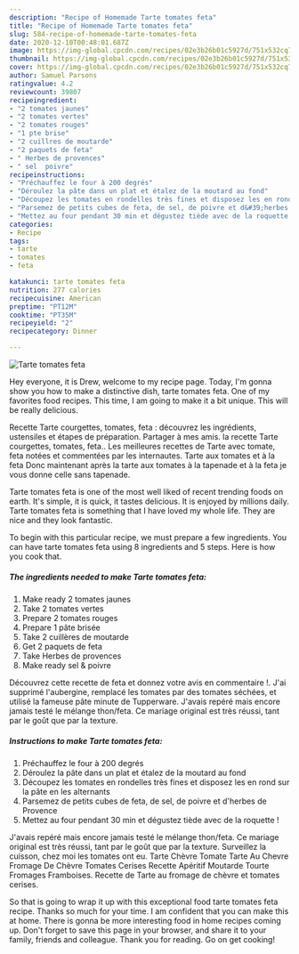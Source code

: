 ```yaml
---
description: "Recipe of Homemade Tarte tomates feta"
title: "Recipe of Homemade Tarte tomates feta"
slug: 584-recipe-of-homemade-tarte-tomates-feta
date: 2020-12-10T00:48:01.687Z
image: https://img-global.cpcdn.com/recipes/02e3b26b01c5927d/751x532cq70/tarte-tomates-feta-photo-principale-de-la-recette.jpg
thumbnail: https://img-global.cpcdn.com/recipes/02e3b26b01c5927d/751x532cq70/tarte-tomates-feta-photo-principale-de-la-recette.jpg
cover: https://img-global.cpcdn.com/recipes/02e3b26b01c5927d/751x532cq70/tarte-tomates-feta-photo-principale-de-la-recette.jpg
author: Samuel Parsons
ratingvalue: 4.2
reviewcount: 39807
recipeingredient:
- "2 tomates jaunes"
- "2 tomates vertes"
- "2 tomates rouges"
- "1 pte brise"
- "2 cuillres de moutarde"
- "2 paquets de feta"
- " Herbes de provences"
- " sel  poivre"
recipeinstructions:
- "Préchauffez le four à 200 degrés"
- "Déroulez la pâte dans un plat et étalez de la moutard au fond"
- "Découpez les tomates en rondelles très fines et disposez les en rond sur la pâte en les alternants"
- "Parsemez de petits cubes de feta, de sel, de poivre et d&#39;herbes de Provence"
- "Mettez au four pendant 30 min et dégustez tiède avec de la roquette !"
categories:
- Recipe
tags:
- tarte
- tomates
- feta

katakunci: tarte tomates feta 
nutrition: 277 calories
recipecuisine: American
preptime: "PT12M"
cooktime: "PT35M"
recipeyield: "2"
recipecategory: Dinner

---
```



![Tarte tomates feta](https://img-global.cpcdn.com/recipes/02e3b26b01c5927d/751x532cq70/tarte-tomates-feta-photo-principale-de-la-recette.jpg)

Hey everyone, it is Drew, welcome to my recipe page. Today, I'm gonna show you how to make a distinctive dish, tarte tomates feta. One of my favorites food recipes. This time, I am going to make it a bit unique. This will be really delicious.

Recette Tarte courgettes, tomates, feta : découvrez les ingrédients, ustensiles et étapes de préparation. Partager à mes amis. la recette Tarte courgettes, tomates, feta.. Les meilleures recettes de Tarte avec tomate, feta notées et commentées par les internautes. Tarte aux tomates et à la feta Donc maintenant après la tarte aux tomates à la tapenade et à la feta je vous donne celle sans tapenade.

Tarte tomates feta is one of the most well liked of recent trending foods on earth. It's simple, it is quick, it tastes delicious. It is enjoyed by millions daily. Tarte tomates feta is something that I have loved my whole life. They are nice and they look fantastic.


To begin with this particular recipe, we must prepare a few ingredients. You can have tarte tomates feta using 8 ingredients and 5 steps. Here is how you cook that.

<!--inarticleads1-->

##### The ingredients needed to make Tarte tomates feta:

1. Make ready 2 tomates jaunes
1. Take 2 tomates vertes
1. Prepare 2 tomates rouges
1. Prepare 1 pâte brisée
1. Take 2 cuillères de moutarde
1. Get 2 paquets de feta
1. Take  Herbes de provences
1. Make ready  sel &amp; poivre


Découvrez cette recette de feta et donnez votre avis en commentaire !. J&#39;ai supprimé l&#39;aubergine, remplacé les tomates par des tomates séchées, et utilisé la fameuse pâte minute de Tupperware. J&#39;avais repéré mais encore jamais testé le mélange thon/feta. Ce mariage original est très réussi, tant par le goût que par la texture. 

<!--inarticleads2-->

##### Instructions to make Tarte tomates feta:

1. Préchauffez le four à 200 degrés
1. Déroulez la pâte dans un plat et étalez de la moutard au fond
1. Découpez les tomates en rondelles très fines et disposez les en rond sur la pâte en les alternants
1. Parsemez de petits cubes de feta, de sel, de poivre et d&#39;herbes de Provence
1. Mettez au four pendant 30 min et dégustez tiède avec de la roquette !


J&#39;avais repéré mais encore jamais testé le mélange thon/feta. Ce mariage original est très réussi, tant par le goût que par la texture. Surveillez la cuisson, chez moi les tomates ont eu. Tarte Chèvre Tomate Tarte Au Chevre Fromage De Chèvre Tomates Cerises Recette Apéritif Moutarde Tourte Fromages Framboises. Recette de Tarte au fromage de chèvre et tomates cerises. 

So that is going to wrap it up with this exceptional food tarte tomates feta recipe. Thanks so much for your time. I am confident that you can make this at home. There is gonna be more interesting food in home recipes coming up. Don't forget to save this page in your browser, and share it to your family, friends and colleague. Thank you for reading. Go on get cooking!
